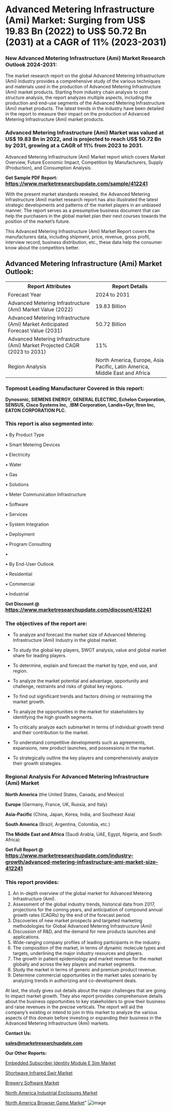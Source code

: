 # Advanced Metering Infrastructure (Ami) Market: Surging from US$ 19.83 Bn (2022) to US$ 50.72 Bn (2031) at a CAGR of 11% (2023-2031)

<strong><h3>New Advanced Metering Infrastructure (Ami) Market Research Outlook 2024-2031:</h3></strong>

The market research report on the global Advanced Metering Infrastructure (Ami) industry provides a comprehensive study of the various techniques and materials used in the production of Advanced Metering Infrastructure (Ami) market products. Starting from industry chain analysis to cost structure analysis, the report analyzes multiple aspects, including the production and end-use segments of the Advanced Metering Infrastructure (Ami) market products. The latest trends in the industry have been detailed in the report to measure their impact on the production of Advanced Metering Infrastructure (Ami) market products.

<strong><h3>Advanced Metering Infrastructure (Ami) Market was valued at US$ 19.83 Bn in 2022, and is projected to reach US$ 50.72 Bn by 2031, growing at a CAGR of 11% from 2023 to 2031.</h3></strong>

Advanced Metering Infrastructure (Ami) Market report which covers Market Overview, Future Economic Impact, Competition by Manufacturers, Supply (Production), and Consumption Analysis.

<strong>Get Sample PDF Report: <a href=https://www.marketresearchupdate.com/sample/412241><font size=3 color=#0000ff>https://www.marketresearchupdate.com/sample/412241</font></a></strong>

With the present market standards revealed, the Advanced Metering Infrastructure (Ami) market research report has also illustrated the latest strategic developments and patterns of the market players in an unbiased manner. The report serves as a presumptive business document that can help the purchasers in the global market plan their next courses towards the position of the market’s future.

This Advanced Metering Infrastructure (Ami) Market Report covers the manufacturers data, including shipment, price, revenue, gross profit, interview record, business distribution, etc., these data help the consumer know about the competitors better.

<html>
<body>

<h2>Advanced Metering Infrastructure (Ami) Market Outlook:</h2>

<table>
  <tr>
    <th>Report Attributes</th>
    <th>Report Details</th>
  </tr>
  <tr>
    <td>Forecast Year</td>
    <td>2024 to 2031</td>
  </tr>
  <tr>
    <td>Advanced Metering Infrastructure (Ami) Market Value (2022)</td>
    <td>19.83 Billion</td>
  </tr>
  <tr>
    <td>Advanced Metering Infrastructure (Ami) Market Anticipated Forecast Value (2031)</td>
    <td>50.72 Billion</td>
  </tr>
  <tr>
    <td>Advanced Metering Infrastructure (Ami) Market Projected CAGR (2023 to 2031)</td>
    <td>11%</td>
  </tr>
  <tr>
    <td>Region Analysis</td>
    <td>North America, Europe, Asia Pacific, Latin America, Middle East and Africa</td>
  </tr>
</table>

</body>
</html>

<strong><h3>Topmost Leading Manufacturer Covered in this report:</h3></strong>

<strong>Dynosonic, SIEMENS ENERGY, GENERAL ELECTRIC, Echelon Corporation, SENSUS, Cisco Systems Inc, .IBM Corporation, Landis+Gyr, Itron Inc, EATON CORPORATION PLC.</strong>

<strong><h3>This report is also segmented into:</h3></strong>

• By Product Type 

• Smart Metering Devices

• Electricity

• Water

• Gas

• Solutions

• Meter Communication Infrastructure

• Software

• Services

• System Integration

• Deployment

• Program Consulting

• 

• By End-User Outlook

• Residential

• Commercial

• Industrial

<strong>Get Discount @ <a href=https://www.marketresearchupdate.com/discount/412241><font size=3 color=#0000ff>https://www.marketresearchupdate.com/discount/412241</font></a></strong>

<strong><h3>The objectives of the report are:</h3></strong>

- To analyze and forecast the market size of Advanced Metering Infrastructure (Ami) Industry in the global market.

- To study the global key players, SWOT analysis, value and global market share for leading players.

- To determine, explain and forecast the market by type, end use, and region.

- To analyze the market potential and advantage, opportunity and challenge, restraints and risks of global key regions.

- To find out significant trends and factors driving or restraining the market growth.

- To analyze the opportunities in the market for stakeholders by identifying the high growth segments.

- To critically analyze each submarket in terms of individual growth trend and their contribution to the market.

- To understand competitive developments such as agreements, expansions, new product launches, and possessions in the market.

- To strategically outline the key players and comprehensively analyze their growth strategies.

<strong><h3>Regional Analysis For Advanced Metering Infrastructure (Ami) Market</h3></strong>

<strong>North America</strong> (the United States, Canada, and Mexico)

<strong>Europe</strong> (Germany, France, UK, Russia, and Italy)

<strong>Asia-Pacific</strong> (China, Japan, Korea, India, and Southeast Asia)

<strong>South America</strong> (Brazil, Argentina, Colombia, etc.)

<strong>The Middle East and Africa</strong> (Saudi Arabia, UAE, Egypt, Nigeria, and South Africa)

<strong>Get Full Report @ <a href=https://www.marketresearchupdate.com/industry-growth/advanced-metering-infrastructure-ami-market-size-412241><font size=3 color=#0000ff>https://www.marketresearchupdate.com/industry-growth/advanced-metering-infrastructure-ami-market-size-412241</font></a></strong>

<strong><h3>This report provides:</h3></strong>
<ol>
  <li>An in-depth overview of the global market for Advanced Metering Infrastructure (Ami).</li>
  <li>Assessment of the global industry trends, historical data from 2017, projections for the coming years, and anticipation of compound annual growth rates (CAGRs) by the end of the forecast period.</li>
  <li>Discoveries of new market prospects and targeted marketing methodologies for Global Advanced Metering Infrastructure (Ami)</li>
  <li>Discussion of R&amp;D, and the demand for new products launches and applications.</li>
  <li>Wide-ranging company profiles of leading participants in the industry.</li>
  <li>The composition of the market, in terms of dynamic molecule types and targets, underlining the major industry resources and players.</li>
  <li>The growth in patient epidemiology and market revenue for the market globally and across the key players and market segments.</li>
  <li>Study the market in terms of generic and premium product revenue.</li>
  <li>Determine commercial opportunities in the market sales scenario by analyzing trends in authorizing and co-development deals.</li>
</ol>

At last, the study gives out details about the major challenges that are going to impact market growth. They also report provides comprehensive details about the business opportunities to key stakeholders to grow their business and raise revenues in the precise verticals. The report will aid the company’s existing or intend to join in this market to analyze the various aspects of this domain before investing or expanding their business in the Advanced Metering Infrastructure (Ami) markets.

<strong>Contact Us:</strong>

<strong>sales@marketresearchupdate.com</strong>

<strong>Our Other Reports:</strong>

<a href=https://www.linkedin.com/pulse/embedded-subscriber-identity-module-e-sim-market-1f>Embedded Subscriber Identity Module E Sim Market</a>

<a href=https://www.linkedin.com/pulse/shortwave-infrared-swir-market-current-business>Shortwave Infrared Swir Market</a>

<a href=https://www.linkedin.com/pulse/brewery-software-market-size-share-outlook-growth-prospects>Brewery Software Market</a>

<a href=https://www.linkedin.com/pulse/north-america-industrial-enclosures-market>North America Industrial Enclosures Market</a>

<a href=https://www.linkedin.com/pulse/north-america-browser-game-market-witness-huge>North America Browser Game Market</a>"
![image](https://github.com/Ankan-2/Market-Research-News/assets/158291571/430897c0-8219-4374-91fd-e9b2eaa668b9)
